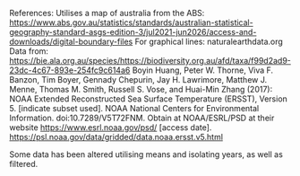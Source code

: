 References: 
Utilises a map of australia from the ABS: https://www.abs.gov.au/statistics/standards/australian-statistical-geography-standard-asgs-edition-3/jul2021-jun2026/access-and-downloads/digital-boundary-files
For graphical lines: naturalearthdata.org
Data from: https://bie.ala.org.au/species/https://biodiversity.org.au/afd/taxa/f99d2ad9-23dc-4c67-893e-254fc9c614a6
Boyin Huang, Peter W. Thorne, Viva F. Banzon, Tim Boyer, Gennady Chepurin, Jay H. Lawrimore, Matthew J. Menne, Thomas M. Smith, Russell S. Vose, and Huai-Min Zhang (2017): NOAA Extended Reconstructed Sea Surface Temperature (ERSST), Version 5. [indicate subset used]. NOAA National Centers for Environmental Information. doi:10.7289/V5T72FNM. Obtain at NOAA/ESRL/PSD at their website https://www.esrl.noaa.gov/psd/ [access date].
https://psl.noaa.gov/data/gridded/data.noaa.ersst.v5.html

Some data has been altered utilising means and isolating years, as well as filtered. 

